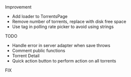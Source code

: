 Improvement

-	Add loader to TorrentsPage
-	Remove number of torrents, replace with disk free space
-	Use tag in polling rate picker to avoid using strings

TODO

-	Handle error in server adapter when save throws
-	Comment public functions
-	Torrent Detail
-	Quick action button to perform action on all torrents

FIX
